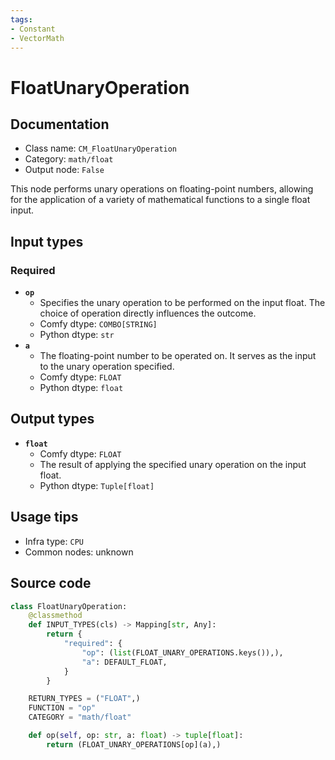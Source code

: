 ```yaml
---
tags:
- Constant
- VectorMath
---
```


# FloatUnaryOperation
## Documentation
- Class name: `CM_FloatUnaryOperation`
- Category: `math/float`
- Output node: `False`

This node performs unary operations on floating-point numbers, allowing for the application of a variety of mathematical functions to a single float input.
## Input types
### Required
- **`op`**
    - Specifies the unary operation to be performed on the input float. The choice of operation directly influences the outcome.
    - Comfy dtype: `COMBO[STRING]`
    - Python dtype: `str`
- **`a`**
    - The floating-point number to be operated on. It serves as the input to the unary operation specified.
    - Comfy dtype: `FLOAT`
    - Python dtype: `float`
## Output types
- **`float`**
    - Comfy dtype: `FLOAT`
    - The result of applying the specified unary operation on the input float.
    - Python dtype: `Tuple[float]`
## Usage tips
- Infra type: `CPU`
- Common nodes: unknown


## Source code
```python
class FloatUnaryOperation:
    @classmethod
    def INPUT_TYPES(cls) -> Mapping[str, Any]:
        return {
            "required": {
                "op": (list(FLOAT_UNARY_OPERATIONS.keys()),),
                "a": DEFAULT_FLOAT,
            }
        }

    RETURN_TYPES = ("FLOAT",)
    FUNCTION = "op"
    CATEGORY = "math/float"

    def op(self, op: str, a: float) -> tuple[float]:
        return (FLOAT_UNARY_OPERATIONS[op](a),)

```
